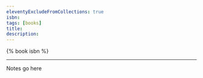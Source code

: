 ```yaml
---
eleventyExcludeFromCollections: true
isbn:
tags: [books]
title:
description:
---
```


{% book isbn %}

---

Notes go here
